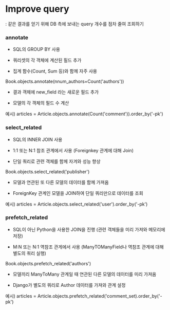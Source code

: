 # Improve query

: 같은 결과를 얻기 위해 DB 측에 보내는 query 개수를 점차 줄여 조회하기 

### annotate

- SQL의 GROUP BY 사용

- 쿼리셋의 각 객체에 계산된 필드 추가

- 집계 함수(Count, Sum 등)와 함께 자주 사용

Book.objects.annotate(nnum_authors=Count('authors'))

- 결과 객체에 new_field 라는 새로운 필드 추가

- 모델의 각 객체의 필드 수 계산

예시) articles = Article.objects.annotate(Count('comment')).order_by('-pk')

### select_related

- SQL의 INNER JOIN 사용

- 1:1 또는 N:1 참조 관계에서 사용 (Foreignkey 관계에 대해 Join)

- 단일 쿼리로 관련 객체를 함께 자겨와 성능 향상 

Book.objects.select_related('publisher')

- 모델과 연관된 또 다른 모델의 데이터를 함께 가져옴

- ForeignKey 관계인 모델을 JOIN하여 단일 쿼리만으로 데이터를 조회 

예시) articles = Article.objects.select_related('user').order_by('-pk')

### prefetch_related

- SQL이 아닌 Python을 사용한 JOIN을 진행 (관련 객체들을 미리 가져와 메모리에 저장) 

- M:N 또는 N:1 역참조 관게에서 사용 (ManyTOManyField나 역참조 관계에 대해 별도의 쿼리 실행)

Book.objects.prefetch_related('authors')

- 모델끼리 ManyToMany 관계일 때 연관된 다른 모델의 데이터를 미리 가져옴 

- Django가 별도의 쿼리로 Author 데이터를 가져와 관계 설정 

예시) articles = Article.objects.prefetch_related('comment_set).order_by('-pk')
